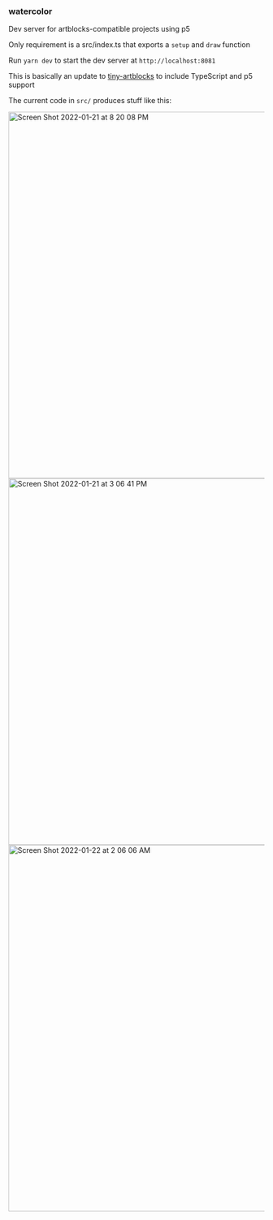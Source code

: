 ### watercolor

Dev server for artblocks-compatible projects using p5

Only requirement is a src/index.ts that exports a `setup` and `draw` function

Run `yarn dev` to start the dev server at `http://localhost:8081`

This is basically an update to [tiny-artblocks](https://github.com/mattdesl/tiny-artblocks) to include TypeScript and p5 support

The current code in `src/` produces stuff like this:

<img width="722" alt="Screen Shot 2022-01-21 at 8 20 08 PM" src="https://user-images.githubusercontent.com/90073088/150659888-dfb735a9-9530-48cc-b2e0-321347392a0e.png">
<img width="722" alt="Screen Shot 2022-01-21 at 3 06 41 PM" src="https://user-images.githubusercontent.com/90073088/150659895-bb791c6f-27d9-42d9-a4f0-931a566493ad.png">
<img width="722" alt="Screen Shot 2022-01-22 at 2 06 06 AM" src="https://user-images.githubusercontent.com/90073088/150659903-fd94bce1-b09b-4fe6-8972-0fe33cd0abc9.png">
